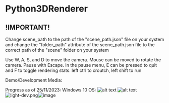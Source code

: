 # Python3DRenderer
## !IMPORTANT!
Change scene_path to the path of the "scene_path.json" file on your system
and change the "folder_path" attribute of the scene_path.json file to the correct path of the "scene" folder on your system

Use W, A, S, and D to move the camera.
Mouse can be moved to rotate the camera.
Pause with Escape.
In the pause menu, E can be pressed to quit and F to toggle rendering stats.
left ctrl to croutch, left shift to run

Demo/Development Media:

Progress as of 25/11/2023:
Windows 10 OS:
![alt text](https://github.com/Lrae1207/Python3DRenderer-OptimizationPrototype/blob/main/images/Dev-Early0.png?raw=true)
![alt text](https://github.com/Lrae1207/Python3DRenderer-OptimizationPrototype/blob/main/images/Dev-Early1.png?raw=true)
<img src="https://github.com/Lrae1207/Python3DRenderer-Workspace/blob/main/images/light-dev.png?raw=true" alt="light-dev.png"/>![image](https://github.com/Lrae1207/Python3DRenderer-Workspace/assets/109258251/0437ecfa-96ae-4fb9-aa44-9e67332d4cfe)
